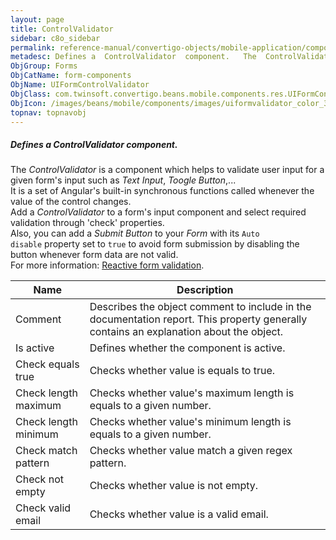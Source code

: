 ```yaml
---
layout: page
title: ControlValidator
sidebar: c8o_sidebar
permalink: reference-manual/convertigo-objects/mobile-application/components/form-components/controlvalidator/
metadesc: Defines a  ControlValidator  component.   The  ControlValidator  is a component which helps to validate user input for a given form's input such as  T
ObjGroup: Forms
ObjCatName: form-components
ObjName: UIFormControlValidator
ObjClass: com.twinsoft.convertigo.beans.mobile.components.res.UIFormControlValidator
ObjIcon: /images/beans/mobile/components/images/uiformvalidator_color_32x32.png
topnav: topnavobj
---
```

##### Defines a <i>ControlValidator</i> component. <br/>

 The <i>ControlValidator</i> is a component which helps to validate user input for a given form's input such as <i>Text Input</i>, <i>Toogle Button</i>,...<br/>
It is a set of Angular's built-in synchronous functions called whenever the value of the control changes.<br/>
Add a <i>ControlValidator</i> to a form's input component and select required validation through 'check' properties.<br/>
Also, you can add a <i>Submit Button</i> to your <i>Form</i> with its <code>Auto disable</code> property set to <code>true</code> to avoid form submission by disabling the button whenever form data are not valid.<br/>
For more information: <a href='https://angular.io/guide/form-validation#reactive-form-validation' target='_blank'>Reactive form validation</a>.

Name | Description 
--- | ---
Comment | Describes the object comment to include in the documentation report.  This property generally contains an explanation about the object. 
Is active | Defines whether the component is active. 
Check equals true | Checks whether value is equals to true.  
Check length maximum | Checks whether value's maximum length is equals to a given number. 
Check length minimum | Checks whether value's minimum length is equals to a given number.   
Check match pattern | Checks whether value match a given regex pattern.   
Check not empty | Checks whether value is not empty.  
Check valid email | Checks whether value is a valid email. 

